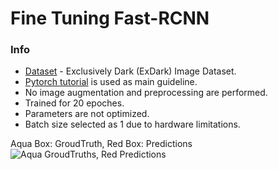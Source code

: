 # Fine Tuning Fast-RCNN

### Info

* [Dataset](https://github.com/cs-chan/Exclusively-Dark-Image-Dataset) - Exclusively Dark (ExDark) Image Dataset.
* [Pytorch tutorial](https://pytorch.org/tutorials/intermediate/torchvision_tutorial.html) is used as main guideline.
* No image augmentation and preprocessing are performed.
* Trained for 20 epoches.
* Parameters are not optimized.
* Batch size selected as 1 due to hardware limitations.

Aqua Box: GroudTruth, Red Box: Predictions
![Aqua GroudTruths, Red Predictions](https://github.com/dpatar/finetuning_RCNN/blob/main/raw/sample.gif)


